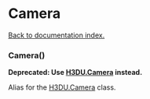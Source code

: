# Camera

[Back to documentation index.](index.md)

### Camera() <a id='Camera'></a>

<b>Deprecated: Use <a href="H3DU.Camera.md">H3DU.Camera</a> instead.</b>

Alias for the <a href="H3DU.Camera.md">H3DU.Camera</a> class.
